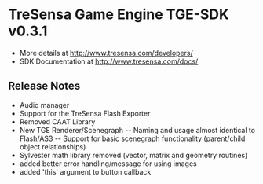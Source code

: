 # TreSensa Game Engine TGE-SDK v0.3.1
- More details at http://www.tresensa.com/developers/ 
- SDK Documentation at http://www.tresensa.com/docs/

## Release Notes
- Audio manager
- Support for the TreSensa Flash Exporter
- Removed CAAT Library
- New TGE Renderer/Scenegraph
-- Naming and usage almost identical to Flash/AS3
-- Support for basic scenegraph functionality (parent/child object relationships)
- Sylvester math library removed (vector, matrix and geometry routines)
- added better error handling/message for using images
- added 'this' argument to button callback